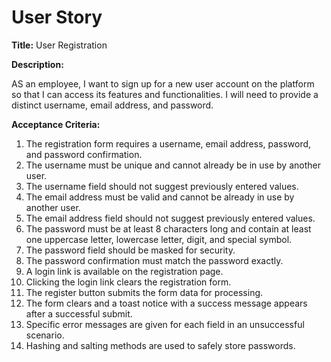 # User Story

**Title:** User Registration

**Description:**

AS an employee, I want to sign up for a new user account on the platform so that I can access its features and functionalities. I will need to provide a distinct username, email address, and password.

**Acceptance Criteria:**

1. The registration form requires a username, email address, password, and password confirmation.
2. The username must be unique and cannot already be in use by another user.
3. The username field should not suggest previously entered values.
4. The email address must be valid and cannot be already in use by another user.
5. The email address field should not suggest previously entered values.
6. The password must be at least 8 characters long and contain at least one uppercase letter, lowercase letter, digit, and special symbol.
7. The password field should be masked for security.
8. The password confirmation must match the password exactly.
9. A login link is available on the registration page.
10. Clicking the login link clears the registration form.
11. The register button submits the form data for processing.
12. The form clears and a toast notice with a success message appears after a successful submit.
13. Specific error messages are given for each field in an unsuccessful scenario.
14. Hashing and salting methods are used to safely store passwords.